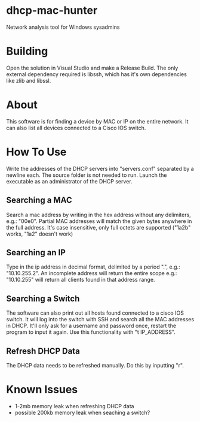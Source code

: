 # dhcp-mac-hunter
Network analysis tool for Windows sysadmins

# Building
Open the solution in Visual Studio and make a Release Build.
The only external dependency required is libssh, which has it's own dependencies
like zlib and libssl.

# About
This software is for finding a device by MAC or IP on the entire network.
It can also list all devices connected to a Cisco IOS switch.

# How To Use
Write the addresses of the DHCP servers
into "servers.conf" separated by a newline each.
The source folder is not needed to run.
Launch the executable as an administrator of the DHCP server.

## Searching a MAC
Search a mac address by writing in the hex address without
any delimiters, e.g.: "00e0".
Partial MAC addresses will match the given bytes anywhere
in the full address.
It's case insensitive, 
only full octets are supported ("1a2b" works, "1a2" doesn't work)

## Searching an IP
Type in the ip address in decimal format, delimited by a period ".", e.g.: "10.10.255.2".
An incomplete address will return the entire scope e.g.: "10.10.255" 
will return all clients found in that address range.

## Searching a Switch
The software can also print out all hosts found connected to a cisco IOS
switch. It will log into the switch with SSH and search all the MAC addresses in DHCP.
It'll only ask for a username and password once, restart the program
to input it again.
Use this functionality with "t IP_ADDRESS".

## Refresh DHCP Data
The DHCP data needs to be refreshed manually.
Do this by inputting "r".

# Known Issues
- 1-2mb memory leak when refreshing DHCP data
- possible 200kb memory leak when seaching a switch?
